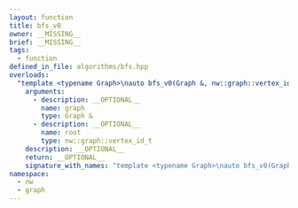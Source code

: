 ```yaml
---
layout: function
title: bfs_v0
owner: __MISSING__
brief: __MISSING__
tags:
  - function
defined_in_file: algorithms/bfs.hpp
overloads:
  "template <typename Graph>\nauto bfs_v0(Graph &, nw::graph::vertex_id_t)":
    arguments:
      - description: __OPTIONAL__
        name: graph
        type: Graph &
      - description: __OPTIONAL__
        name: root
        type: nw::graph::vertex_id_t
    description: __OPTIONAL__
    return: __OPTIONAL__
    signature_with_names: "template <typename Graph>\nauto bfs_v0(Graph & graph, nw::graph::vertex_id_t root)"
namespace:
  - nw
  - graph
---
```

